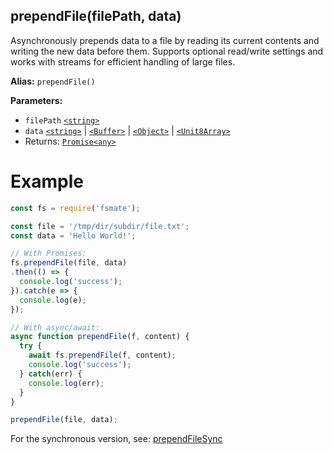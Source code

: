 ## prependFile(filePath, data)

Asynchronously prepends data to a file by reading its current contents and writing the new data before them. Supports optional read/write settings and works with streams for efficient handling of large files.

**Alias:** `prependFile()`

**Parameters:**

- `filePath` [`<string>`](https://developer.mozilla.org/en-US/docs/Web/JavaScript/Data_structures#String_type)
- `data` [`<string>`](https://developer.mozilla.org/en-US/docs/Web/JavaScript/Data_structures#String_type) | [`<Buffer>`](https://nodejs.org/api/buffer.html#buffer) | 
[`<Object>`](https://developer.mozilla.org/en-US/docs/Web/JavaScript/Reference/Global_Objects/Object) | [`<Unit8Array>`](https://developer.mozilla.org/en-US/docs/Web/JavaScript/Reference/Global_Objects/Uint8Array/Uint8Array)
- Returns: [`Promise<any>`](https://developer.mozilla.org/en-US/docs/Web/JavaScript/Reference/Global_Objects/Promise)

# Example

```js
const fs = require('fsmate');

const file = '/tmp/dir/subdir/file.txt';
const data = 'Hello World!';

// With Promises:
fs.prependFile(file, data)
.then(() => {
  console.log('success');
}).catch(e => {
  console.log(e);
});

// With async/await:
async function prependFile(f, content) {
  try {
    await fs.prependFile(f, content);
    console.log('success');
  } catch(err) {
    console.log(err);
  }
}

prependFile(file, data);
```

For the synchronous version, see: [prependFileSync](./prependFileSync.md)